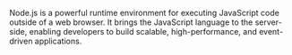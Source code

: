 Node.js is a powerful runtime environment for executing JavaScript code outside of a web browser. It brings the JavaScript language to the server-side,
enabling developers to build scalable, high-performance, and event-driven applications.

